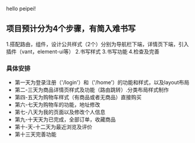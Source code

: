 hello peipei!

## 项目预计分为4个步骤，有简入难书写
1.搭配路由，组件，设计公共样式（2个）分别为导航栏下端，详情页下端，引入插件（vant，element-ui等）
2.书写样式
3.书写功能
4.检查及完善

### 具体安排
- 第一天为登录注册（'/login'）和（'/home'）的功能和样式，以及layout布局
- 第二-三天为商品详情页样式及功能（路由跳转）.分类布局样式制作
- 第四-五天为购物车样式（有商品或者无商品）直接购买
- 第六-七天为购物车的功能，地址修改
- 第七-八天为我的页面以及修改个人信息
- 第九-十天天为已完成，全部订单，收藏商品
- 第十-天-十二天为最近浏览及评价
- 第十三天完善功能
